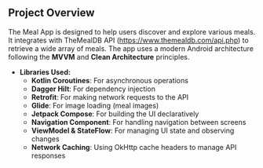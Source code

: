 
## Project Overview
The Meal App is designed to help users discover and explore various meals. It integrates with TheMealDB API (https://www.themealdb.com/api.php) to retrieve a wide array of meals.
The app uses a modern Android architecture following the **MVVM** and **Clean Architecture** principles.

- **Libraries Used:**
  - **Kotlin Coroutines**: For asynchronous operations
  - **Dagger Hilt**: For dependency injection
  - **Retrofit**: For making network requests to the API
  - **Glide**: For image loading (meal images)
  - **Jetpack Compose**: For building the UI declaratively
  - **Navigation Component**: For handling navigation between screens
  - **ViewModel & StateFlow**: For managing UI state and observing changes
  - **Network Caching**: Using OkHttp cache headers to manage API responses
